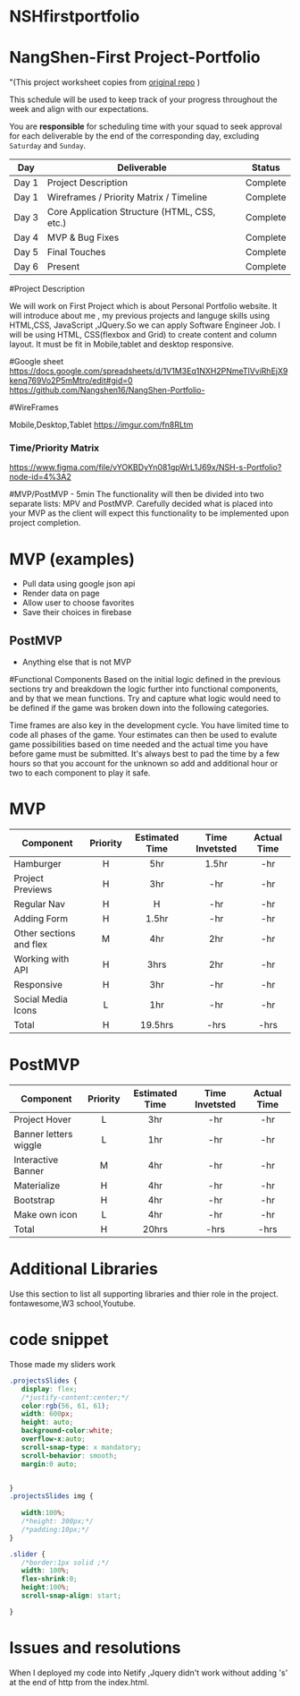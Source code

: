 # NSHfirstportfolio
# NangShen-First Project-Portfolio

"(This project worksheet copies from [original repo](https://github.com/Nangshen16/NangShen-Portfolio-/) )

This schedule will be used to keep track of your progress throughout the week and align with our expectations.  

You are **responsible** for scheduling time with your squad to seek approval for each deliverable by the end of the corresponding day, excluding `Saturday` and `Sunday`.

|  Day | Deliverable | Status
|---|---| ---|
|Day 1| Project Description | Complete
|Day 1| Wireframes / Priority Matrix / Timeline | Complete
|Day 3| Core Application Structure (HTML, CSS, etc.) | Complete
|Day 4| MVP & Bug Fixes | Complete
|Day 5| Final Touches | Complete
|Day 6| Present | Complete


#Project Description

We will work on First Project which is about Personal Portfolio website. It will introduce about me , my previous projects and languge skills using HTML,CSS, JavaScript ,JQuery.So we can apply Software Engineer Job. I will be using HTML, CSS(flexbox and Grid) to create content and column layout. It must be fit in Mobile,tablet and desktop responsive.

#Google sheet
https://docs.google.com/spreadsheets/d/1V1M3Eq1NXH2PNmeTlVviRhEjX9kenq769Vo2P5mMtro/edit#gid=0
https://github.com/Nangshen16/NangShen-Portfolio-

#WireFrames

Mobile,Desktop,Tablet https://imgur.com/fn8RLtm

### Time/Priority Matrix 
https://www.figma.com/file/vYOKBDyYn081gpWrL1J69x/NSH-s-Portfolio?node-id=4%3A2


#MVP/PostMVP - 5min
The functionality will then be divided into two separate lists: MPV and PostMVP. Carefully decided what is placed into your MVP as the client will expect this functionality to be implemented upon project completion.


# MVP (examples)

- Pull data using google json api
- Render data on page 
- Allow user to choose favorites 
- Save their choices in firebase


## PostMVP 

- Anything else that is not MVP

#Functional Components
Based on the initial logic defined in the previous sections try and breakdown the logic further into functional components, and by that we mean functions. Try and capture what logic would need to be defined if the game was broken down into the following categories.

Time frames are also key in the development cycle. You have limited time to code all phases of the game. Your estimates can then be used to evalute game possibilities based on time needed and the actual time you have before game must be submitted. It's always best to pad the time by a few hours so that you account for the unknown so add and additional hour or two to each component to play it safe.

# MVP
| Component | Priority | Estimated Time | Time Invetsted | Actual Time |
| --- | :---: |  :---: | :---: | :---: |
| Hamburger | H | 5hr | 1.5hr | -hr|
| Project Previews | H | 3hr | -hr | -hr|
| Regular Nav | H | H | -hr | -hr|
| Adding Form | H | 1.5hr| -hr | -hr |
| Other sections and flex| M | 4hr | 2hr | -hr|
| Working with API | H | 3hrs| 2hr | -hr |
| Responsive | H | 3hr | -hr | -hr|
| Social Media Icons | L | 1hr | -hr | -hr|
| Total | H | 19.5hrs| -hrs | -hrs |

# PostMVP
| Component | Priority | Estimated Time | Time Invetsted | Actual Time |
| --- | :---: |  :---: | :---: | :---: |
| Project Hover | L | 3hr | -hr | -hr|
| Banner letters wiggle | L | 1hr | -hr | -hr|
| Interactive Banner | M | 4hr | -hr | -hr|
| Materialize | H | 4hr | -hr | -hr|
| Bootstrap | H | 4hr | -hr | -hr|
| Make own icon | L | 4hr | -hr | -hr|
| Total | H | 20hrs| -hrs | -hrs |


# Additional Libraries
 Use this section to list all supporting libraries and thier role in the project. 
 fontawesome,W3 school,Youtube.

 # code snippet 
 Those made my sliders work
 ```style.css
 .projectsSlides {
    display: flex;
    /*justify-content:center;*/
    color:rgb(56, 61, 61);
    width: 600px;
    height: auto;
    background-color:white;
    overflow-x:auto;
    scroll-snap-type: x mandatory;
    scroll-behavior: smooth;
    margin:0 auto;


}
.projectsSlides img {
    
    width:100%;
    /*height: 300px;*/
    /*padding:10px;*/
}

.slider {
    /*border:1px solid ;*/
    width: 100%;
    flex-shrink:0;
    height:100%;
    scroll-snap-align: start;

}
```
# Issues and resolutions
When I deployed my code into Netify ,Jquery didn't work without adding 's' at the end of http from the index.html.


